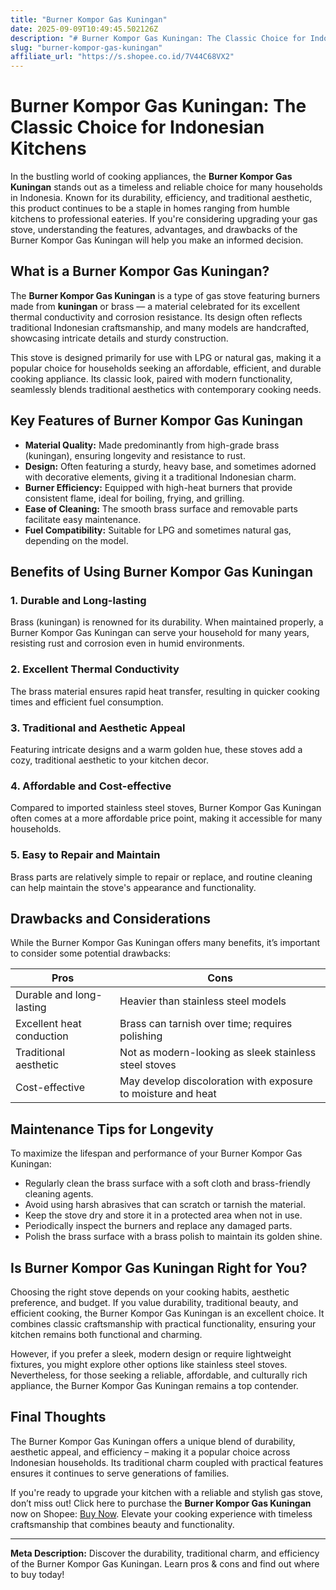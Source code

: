 ```yaml
---
title: "Burner Kompor Gas Kuningan"
date: 2025-09-09T10:49:45.502126Z
description: "# Burner Kompor Gas Kuningan: The Classic Choice for Indonesian Kitchens..."
slug: "burner-kompor-gas-kuningan"
affiliate_url: "https://s.shopee.co.id/7V44C68VX2"
---
```

# Burner Kompor Gas Kuningan: The Classic Choice for Indonesian Kitchens

In the bustling world of cooking appliances, the **Burner Kompor Gas Kuningan** stands out as a timeless and reliable choice for many households in Indonesia. Known for its durability, efficiency, and traditional aesthetic, this product continues to be a staple in homes ranging from humble kitchens to professional eateries. If you're considering upgrading your gas stove, understanding the features, advantages, and drawbacks of the Burner Kompor Gas Kuningan will help you make an informed decision.

## What is a Burner Kompor Gas Kuningan?

The **Burner Kompor Gas Kuningan** is a type of gas stove featuring burners made from **kuningan** or brass — a material celebrated for its excellent thermal conductivity and corrosion resistance. Its design often reflects traditional Indonesian craftsmanship, and many models are handcrafted, showcasing intricate details and sturdy construction.

This stove is designed primarily for use with LPG or natural gas, making it a popular choice for households seeking an affordable, efficient, and durable cooking appliance. Its classic look, paired with modern functionality, seamlessly blends traditional aesthetics with contemporary cooking needs.

## Key Features of Burner Kompor Gas Kuningan

- **Material Quality:** Made predominantly from high-grade brass (kuningan), ensuring longevity and resistance to rust.
- **Design:** Often featuring a sturdy, heavy base, and sometimes adorned with decorative elements, giving it a traditional Indonesian charm.
- **Burner Efficiency:** Equipped with high-heat burners that provide consistent flame, ideal for boiling, frying, and grilling.
- **Ease of Cleaning:** The smooth brass surface and removable parts facilitate easy maintenance.
- **Fuel Compatibility:** Suitable for LPG and sometimes natural gas, depending on the model.

## Benefits of Using Burner Kompor Gas Kuningan

### 1. Durable and Long-lasting

Brass (kuningan) is renowned for its durability. When maintained properly, a Burner Kompor Gas Kuningan can serve your household for many years, resisting rust and corrosion even in humid environments.

### 2. Excellent Thermal Conductivity

The brass material ensures rapid heat transfer, resulting in quicker cooking times and efficient fuel consumption.

### 3. Traditional and Aesthetic Appeal

Featuring intricate designs and a warm golden hue, these stoves add a cozy, traditional aesthetic to your kitchen decor.

### 4. Affordable and Cost-effective

Compared to imported stainless steel stoves, Burner Kompor Gas Kuningan often comes at a more affordable price point, making it accessible for many households.

### 5. Easy to Repair and Maintain

Brass parts are relatively simple to repair or replace, and routine cleaning can help maintain the stove's appearance and functionality.

## Drawbacks and Considerations

While the Burner Kompor Gas Kuningan offers many benefits, it’s important to consider some potential drawbacks:

| Pros | Cons |
| --- | --- |
| Durable and long-lasting | Heavier than stainless steel models |
| Excellent heat conduction | Brass can tarnish over time; requires polishing |
| Traditional aesthetic | Not as modern-looking as sleek stainless steel stoves |
| Cost-effective | May develop discoloration with exposure to moisture and heat |

## Maintenance Tips for Longevity

To maximize the lifespan and performance of your Burner Kompor Gas Kuningan:

- Regularly clean the brass surface with a soft cloth and brass-friendly cleaning agents.
- Avoid using harsh abrasives that can scratch or tarnish the material.
- Keep the stove dry and store it in a protected area when not in use.
- Periodically inspect the burners and replace any damaged parts.
- Polish the brass surface with a brass polish to maintain its golden shine.

## Is Burner Kompor Gas Kuningan Right for You?

Choosing the right stove depends on your cooking habits, aesthetic preference, and budget. If you value durability, traditional beauty, and efficient cooking, the Burner Kompor Gas Kuningan is an excellent choice. It combines classic craftsmanship with practical functionality, ensuring your kitchen remains both functional and charming.

However, if you prefer a sleek, modern design or require lightweight fixtures, you might explore other options like stainless steel stoves. Nevertheless, for those seeking a reliable, affordable, and culturally rich appliance, the Burner Kompor Gas Kuningan remains a top contender.

## Final Thoughts

The Burner Kompor Gas Kuningan offers a unique blend of durability, aesthetic appeal, and efficiency – making it a popular choice across Indonesian households. Its traditional charm coupled with practical features ensures it continues to serve generations of families.

If you're ready to upgrade your kitchen with a reliable and stylish gas stove, don’t miss out! Click here to purchase the **Burner Kompor Gas Kuningan** now on Shopee: [Buy Now](https://s.shopee.co.id/7V44C68VX2). Elevate your cooking experience with timeless craftsmanship that combines beauty and functionality.

---

**Meta Description:** Discover the durability, traditional charm, and efficiency of the Burner Kompor Gas Kuningan. Learn pros & cons and find out where to buy today!